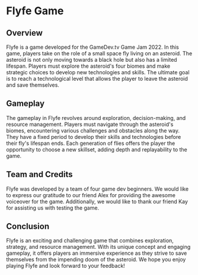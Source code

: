 # Flyfe Game

## Overview

Flyfe is a game developed for the GameDev.tv Game Jam 2022. In this game, players take on the role of a small space fly living on an asteroid. The asteroid is not only moving towards a black hole but also has a limited lifespan. Players must explore the asteroid's four biomes and make strategic choices to develop new technologies and skills. The ultimate goal is to reach a technological level that allows the player to leave the asteroid and save themselves.

## Gameplay

The gameplay in Flyfe revolves around exploration, decision-making, and resource management. Players must navigate through the asteroid's biomes, encountering various challenges and obstacles along the way. They have a fixed period to develop their skills and technologies before their fly's lifespan ends. Each generation of flies offers the player the opportunity to choose a new skillset, adding depth and replayability to the game.

## Team and Credits

Flyfe was developed by a team of four game dev beginners. We would like to express our gratitude to our friend Alex for providing the awesome voiceover for the game. Additionally, we would like to thank our friend Kay for assisting us with testing the game.

## Conclusion

Flyfe is an exciting and challenging game that combines exploration, strategy, and resource management. With its unique concept and engaging gameplay, it offers players an immersive experience as they strive to save themselves from the impending doom of the asteroid. We hope you enjoy playing Flyfe and look forward to your feedback!
